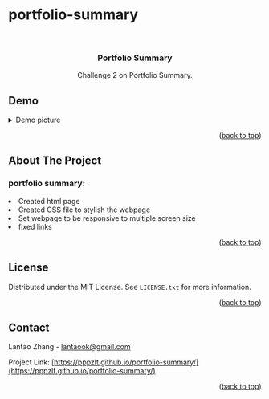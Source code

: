# portfolio-summary


<!-- PROJECT LOGO -->
<br />
<div align="center">
  <h3 align="center">Portfolio Summary</h3>
 
  <p align="center">
    Challenge 2 on Portfolio Summary.

  </p>
</div>



## Demo
 <details>
  <summary>Demo picture</summary>
<img src="./assets/img/demo.jpg" alt="demo">
</details>
<p align="right">(<a href="#readme-top">back to top</a>)</p>

<!-- ABOUT THE PROJECT -->
## About The Project


### portfolio summary:
<li>Created html page
<li>Created CSS file to stylish the webpage
<li>Set webpage to be responsive to multiple screen size
<li>fixed links


<p align="right">(<a href="#readme-top">back to top</a>)</p>





<!-- LICENSE -->
## License

Distributed under the MIT License. See `LICENSE.txt` for more information.

<p align="right">(<a href="#readme-top">back to top</a>)</p>



<!-- CONTACT -->
## Contact

Lantao Zhang - lantaook@gmail.com

Project Link: [https://pppzlt.github.io/portfolio-summary/](https://pppzlt.github.io/portfolio-summary/)

<p align="right">(<a href="#readme-top">back to top</a>)</p>





